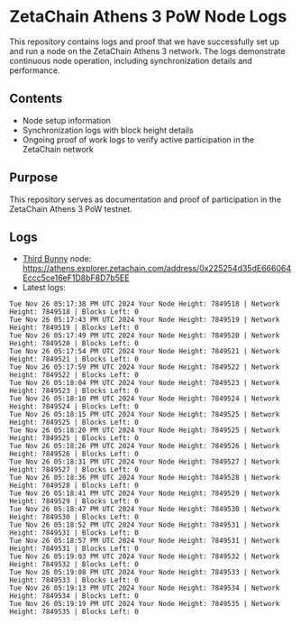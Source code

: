 # ZetaChain Athens 3 PoW Node Logs
This repository contains logs and proof that we have successfully set up and run a node on the ZetaChain Athens 3 network. The logs demonstrate continuous node operation, including synchronization details and performance.

## Contents
- Node setup information
- Synchronization logs with block height details
- Ongoing proof of work logs to verify active participation in the ZetaChain network

## Purpose
This repository serves as documentation and proof of participation in the ZetaChain Athens 3 PoW testnet.

## Logs

- [Third Bunny](https://thirdbunny.xyz/) node: https://athens.explorer.zetachain.com/address/0x225254d35dE666064Eccc5ce16eF1D8bF8D7b5EE
- Latest logs:
```
Tue Nov 26 05:17:38 PM UTC 2024 Your Node Height: 7849518 | Network Height: 7849518 | Blocks Left: 0
Tue Nov 26 05:17:43 PM UTC 2024 Your Node Height: 7849519 | Network Height: 7849519 | Blocks Left: 0
Tue Nov 26 05:17:49 PM UTC 2024 Your Node Height: 7849520 | Network Height: 7849520 | Blocks Left: 0
Tue Nov 26 05:17:54 PM UTC 2024 Your Node Height: 7849521 | Network Height: 7849521 | Blocks Left: 0
Tue Nov 26 05:17:59 PM UTC 2024 Your Node Height: 7849522 | Network Height: 7849522 | Blocks Left: 0
Tue Nov 26 05:18:04 PM UTC 2024 Your Node Height: 7849523 | Network Height: 7849523 | Blocks Left: 0
Tue Nov 26 05:18:10 PM UTC 2024 Your Node Height: 7849524 | Network Height: 7849524 | Blocks Left: 0
Tue Nov 26 05:18:15 PM UTC 2024 Your Node Height: 7849525 | Network Height: 7849525 | Blocks Left: 0
Tue Nov 26 05:18:20 PM UTC 2024 Your Node Height: 7849525 | Network Height: 7849525 | Blocks Left: 0
Tue Nov 26 05:18:26 PM UTC 2024 Your Node Height: 7849526 | Network Height: 7849526 | Blocks Left: 0
Tue Nov 26 05:18:31 PM UTC 2024 Your Node Height: 7849527 | Network Height: 7849527 | Blocks Left: 0
Tue Nov 26 05:18:36 PM UTC 2024 Your Node Height: 7849528 | Network Height: 7849528 | Blocks Left: 0
Tue Nov 26 05:18:41 PM UTC 2024 Your Node Height: 7849529 | Network Height: 7849529 | Blocks Left: 0
Tue Nov 26 05:18:47 PM UTC 2024 Your Node Height: 7849530 | Network Height: 7849530 | Blocks Left: 0
Tue Nov 26 05:18:52 PM UTC 2024 Your Node Height: 7849531 | Network Height: 7849531 | Blocks Left: 0
Tue Nov 26 05:18:57 PM UTC 2024 Your Node Height: 7849531 | Network Height: 7849531 | Blocks Left: 0
Tue Nov 26 05:19:03 PM UTC 2024 Your Node Height: 7849532 | Network Height: 7849532 | Blocks Left: 0
Tue Nov 26 05:19:08 PM UTC 2024 Your Node Height: 7849533 | Network Height: 7849533 | Blocks Left: 0
Tue Nov 26 05:19:13 PM UTC 2024 Your Node Height: 7849534 | Network Height: 7849534 | Blocks Left: 0
Tue Nov 26 05:19:19 PM UTC 2024 Your Node Height: 7849535 | Network Height: 7849535 | Blocks Left: 0
```
